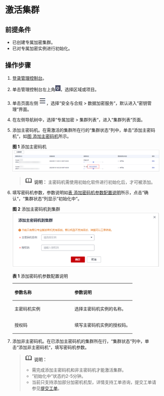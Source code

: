 # 激活集群<a name="dew_01_1006"></a>

## 前提条件<a name="section1438717391125"></a>

-   已创建专属加密集群。
-   已对专属加密实例进行初始化。

## 操作步骤<a name="section7705153165212"></a>

1.  [登录管理控制台](https://console.huaweicloud.com)。
2.  单击管理控制台左上角![](figures/icon_region-18.png)，选择区域或项目。
3.  单击页面左侧![](figures/icon-servicelist-19.png)，选择“安全与合规  \>  数据加密服务“，默认进入“密钥管理“界面。
4.  在左侧导航树中，选择“专属加密 \> 集群列表“，进入“集群列表“页面。
5.  添加主密码机。在需激活的集群所在行的“集群状态“列中，单击“添加主密码机“，如[图 添加主密码机](#fig168217459169)所示。

    **图 1**  添加主密码机<a name="fig168217459169"></a>  
    ![](figures/添加主密码机.png "添加主密码机")

    >![](public_sys-resources/icon-note.gif) **说明：** 
    >主密码机需使用初始化软件进行初始化后，才可被添加。

6.  填写密码机参数，参数说明如[表 添加密码机参数配置说明](#table943610227534)所示，点击“确认“，“集群状态“列显示“初始化中“。

    **图 2**  添加主密码机到集群<a name="fig9314183314538"></a>  
    ![](figures/添加主密码机到集群.png "添加主密码机到集群")

    **表 1**  添加密码机参数配置说明

    <a name="table943610227534"></a>
    <table><thead align="left"><tr id="row2436122105312"><th class="cellrowborder" valign="top" width="50%" id="mcps1.2.3.1.1"><p id="p12436172275318"><a name="p12436172275318"></a><a name="p12436172275318"></a>参数名称</p>
    </th>
    <th class="cellrowborder" valign="top" width="50%" id="mcps1.2.3.1.2"><p id="p44361522165310"><a name="p44361522165310"></a><a name="p44361522165310"></a>参数说明</p>
    </th>
    </tr>
    </thead>
    <tbody><tr id="row13436192215539"><td class="cellrowborder" valign="top" width="50%" headers="mcps1.2.3.1.1 "><p id="p7436222185311"><a name="p7436222185311"></a><a name="p7436222185311"></a>主密码机实例</p>
    </td>
    <td class="cellrowborder" valign="top" width="50%" headers="mcps1.2.3.1.2 "><p id="p13436132235320"><a name="p13436132235320"></a><a name="p13436132235320"></a>选择主密码机实例的名称。</p>
    </td>
    </tr>
    <tr id="row1243610229532"><td class="cellrowborder" valign="top" width="50%" headers="mcps1.2.3.1.1 "><p id="p15436122165318"><a name="p15436122165318"></a><a name="p15436122165318"></a>授权码</p>
    </td>
    <td class="cellrowborder" valign="top" width="50%" headers="mcps1.2.3.1.2 "><p id="p1343612210534"><a name="p1343612210534"></a><a name="p1343612210534"></a>填写主密码机实例的授权码。</p>
    </td>
    </tr>
    </tbody>
    </table>

7.  添加非主密码机。在已添加主密码机的集群所在行，“集群状态“列中，单击“添加非主密码机“，填写密码机参数。

    >![](public_sys-resources/icon-note.gif) **说明：** 
    >-   需完成添加主密码机和非主密码机才能激活集群。
    >-   “初始化中“状态约2-5分钟。
    >-   当前只支持添加部分加密机机型，详情支持工单咨询，提交工单请参见[提交工单](https://support.huaweicloud.com/usermanual-ticket/zh-cn_topic_0127038618.html)。

